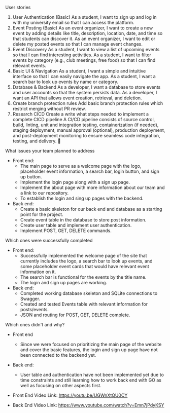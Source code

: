User stories
1. User Authentication (Basic)
    As a student, I want to sign up and log in with my university email so that I can access the platform.
2. Event Posting (Basic)
    As an event organizer, I want to create a new event by adding details like title, description, location, date, and time so that students can discover it.
    As an event organizer, I want to edit or delete my posted events so that I can manage event changes.
3. Event Discovery
    As a student, I want to view a list of upcoming events so that I can find interesting activities.
    As a student, I want to filter events by category (e.g., club meetings, free food) so that I can find relevant events.
4. Basic UI & Navigation
    As a student, I want a simple and intuitive interface so that I can easily navigate the app.
    As a student, I want a search bar to look up events by name or category.
5. Database & Backend
    As a developer, I want a database to store events and user accounts so that the system persists data.
    As a developer, I want an API that allows event creation, retrieval, and deletion.
6.  Create branch protection rules
    Add basic branch protection rules which restrict merging without PR review.
7. Research CICD
    Create a write what steps needed to implement a complete CICD pipeline
    A CI/CD pipeline consists of source control, build, linting, unit and integration testing, containerization (if needed), staging deployment, manual approval (optional), production deployment, and post-deployment monitoring to ensure seamless code integration, testing, and delivery. 🚀

What issues your team planned to address
- Front end:
  - The main page to serve as a welcome page with the logo, placeholder event information, a search bar, login button, and sign up button.
  - Implement the login page along with a sign up page.
  - Implement the about page with more information about our team and a link to our repository.
  - To establish the login and sing up pages with the backend.
- Back end:
  - Create a basic skeleton for our back end and database as a starting point for the project.
  - Create event table in the database to store post information.
  - Create user table and implement user authentication.
  - Implement POST, GET, DELETE commands.

Which ones were successfully completed
- Front end:
  - Successfully implemented the welcome page of the site that currently includes the logo, a search bar to look up events, and some placeholder event cards that would have relevant event information on it.
  - The search bar is functional for the events by the title name.
  - The login and sign up pages are working.
- Back end:
  - Completed working database skeleton and SQLite connections to Swagger.
  - Created and tested Events table with relevant information for posts/events.
  - JSON and routing for POST, GET, DELETE complete.

Which ones didn't and why?
- Front end
  - Since we were focused on prioritizing the main page of the website and cover the basic features, the login and sign up page have not been connected to the backend yet.
- Back end:
  - User table and authentication have not been implemented yet due to time constraints and still learning how to work back end with GO as well as focusing on other aspects first.

- Front End Video Link: https://youtu.be/UGWnXtQU0CY
- Back End Video Link: https://www.youtube.com/watch?v=Emn7jPdyKSY
